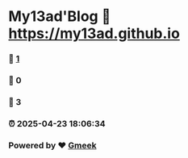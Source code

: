 # My13ad'Blog :link: https://my13ad.github.io 
### :page_facing_up: [1](https://my13ad.github.io/tag.html) 
### :speech_balloon: 0 
### :hibiscus: 3 
### :alarm_clock: 2025-04-23 18:06:34 
### Powered by :heart: [Gmeek](https://github.com/Meekdai/Gmeek)
